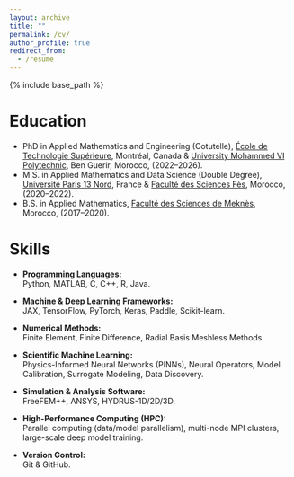 ```yaml
---
layout: archive
title: ""
permalink: /cv/
author_profile: true
redirect_from:
  - /resume
---
```


{% include base_path %}

Education
======
* PhD in Applied Mathematics and Engineering (Cotutelle), 
  [École de Technologie Supérieure](https://www.etsmtl.ca/), Montréal, Canada & [University Mohammed VI Polytechnic](https://um6p.ma/), Ben Guerir, Morocco, (2022–2026).
* M.S. in Applied Mathematics and Data Science (Double Degree),
  [Université Paris 13 Nord](https://www.univ-spn.fr/), France & 
  [Faculté des Sciences Fès](https://www.fsdm.usmba.ac.ma/), Morocco, (2020–2022).
* B.S. in Applied Mathematics, [Faculté des Sciences de Meknès](https://www.fs-umi.ac.ma/), Morocco, (2017–2020).

  
Skills
======

* **Programming Languages:**  
  Python, MATLAB, C, C++, R, Java.

* **Machine & Deep Learning Frameworks:**  
  JAX, TensorFlow, PyTorch, Keras, Paddle, Scikit-learn.

* **Numerical Methods:**  
  Finite Element, Finite Difference, Radial Basis Meshless Methods.

* **Scientific Machine Learning:**  
  Physics-Informed Neural Networks (PINNs), Neural Operators, Model Calibration, Surrogate Modeling, Data Discovery.

* **Simulation & Analysis Software:**  
  FreeFEM++, ANSYS, HYDRUS-1D/2D/3D.

* **High-Performance Computing (HPC):**  
  Parallel computing (data/model parallelism), multi-node MPI clusters, large-scale deep model training.

* **Version Control:**  
  Git & GitHub.


<!-- 
Publications
======
  <ul>{% for post in site.publications reversed %}
    {% include archive-single-cv.html %}
  {% endfor %}</ul>
  
Talks
======
  <ul>{% for post in site.talks reversed %}
    {% include archive-single-talk-cv.html  %}
  {% endfor %}</ul>
  
Teaching
======
  <ul>{% for post in site.teaching reversed %}
    {% include archive-single-cv.html %}
  {% endfor %}</ul>
   -->
